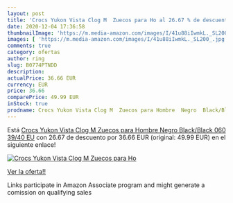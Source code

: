```yaml
---
layout: post
title: 'Crocs Yukon Vista Clog M  Zuecos para Ho al 26.67 % de descuento'
date: 2020-12-04 17:36:58
thumbnailImage: 'https://m.media-amazon.com/images/I/41u88iIwmkL._SL200_.jpg'
images: [ 'https://m.media-amazon.com/images/I/41u88iIwmkL._SL200_.jpg' ]
comments: true
category: ofertas
author: ring
slug: B0774PTNDD
description:
actualPrice: 36.66 EUR
currency: EUR
price: 36.66
comparePrice: 49.99 EUR
inStock: true
prodname: Crocs Yukon Vista Clog M  Zuecos para Hombre  Negro  Black/Black 060   39/40 EU
---
```


Está [Crocs Yukon Vista Clog M  Zuecos para Hombre  Negro  Black/Black 060   39/40 EU](https://www.amazon.es/dp/B0774PTNDD/?tag=tolees-21) con 26.67 de descuento por 36.66 EUR (original: 49.99 EUR) en el siguiente enlace!

[![Crocs Yukon Vista Clog M  Zuecos para Ho](https://m.media-amazon.com/images/I/41u88iIwmkL._SL200_.jpg)](https://www.amazon.es/dp/B0774PTNDD/?tag=tolees-21)

[Ver la oferta!!](https://www.amazon.es/dp/B0774PTNDD/?tag=tolees-21)

Links participate in Amazon Associate program and might generate a comission on qualifying sales


